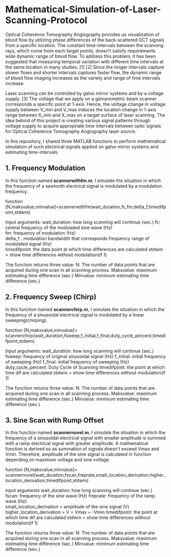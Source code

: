# Mathematical-Simulation-of-Laser-Scanning-Protocol

Optical Coherence Tomography Angiography provides us visualization of blood flow by utilizing phase differences of the back-scattered OCT signals from a specific location. The constant time-intervals between the scanning rays, which come from each target points, doesn’t satisfy requirements wide dynamic range of blood flow. To address this problem, it has been suggested that measuring temporal variation with different time intervals at the same location in many studies. [1] [2] Since the longer intervals capture slower flows and shorter intervals captures faster flow, the dynamic range of blood flow imaging increases as the variety and range of time intervals increase. 

Laser scanning can be controlled by galvo mirror systems and by a voltage supply. [3] The voltage that we apply on a galvanometric beam scanner corresponds a specific point at 1-axis. Hence, the voltage change in voltage supply between V_min and V_max induces the location change in 1-axis range between X_min and X_max on a target surface of laser scanning. The idea behind of this project is creating various signal patterns through voltage supply to acquire appropriate time intervals between optic signals for Optical Coherence Tomography Angiography laser source. 

In this repository, I shared three MATLAB functions to perform mathematical simulation of such electrical signals applied on galvo mirror systems and estimating time-intervals.

## 1. Frequency Modulation
In this function named **scannerwithfm.m**, I simulate the situation in which the frequency of a sawtooth electrical signal is modulated by a modulation frequency. 

function [N,maksvalue,minvalue]=scannerwithfm(wait_duration,fc,fm,delta_f,timedifpoint,stdwm)

Input arguments:
wait_duration: how long scanning will continue (sec.)
fc: central frequency of the modulated sine wave (Hz)                 
fm: frequency of modulation (Hz)                 
delta_f : modulation bandwidth that corresponds frequency range of modulated signal (Hz)                  
timedifpoint: the data point at which time differences are calculated 
stdwm = show time differences without modulation(if 1) 

The function returns three value:
N: The number of data points that are acquired during one scan in all scanning process.
Maksvalue: maximum estimating time difference (sec.)
Minvalue: minimum estimating time difference (sec.)

## 2. Frequency Sweep (Chirp)
In this function named **scannerchirp.m**, I simulate the situation in which the frequency of a sinusoidal electrical signal is modulated by a linear sweeping(chirping).  

function [N,maksvalue,minvalue]= scannerchirp(wait_duration,fsweep,f_initial,f_final,duty_cycle_percent,timedifpoint,stdwm)

Input arguments:
wait_duration: how long scanning will continue (sec.)
fsweep: frequency of original sinusoidal signal (Hz)
f_initial: initial frequency of sweeping (Hz)
f_final: initial frequency of sweeping (Hz)  
duty_cycle_percent:  Duty Cycle of Scanning
timedifpoint: the point at which time dif are calculated
stdwm = show time differences without modulation(if 1)      

The function returns three value:
N: The number of data points that are acquired during one scan in all scanning process.
Maksvalue: maximum estimating time difference (sec.)
Minvalue: minimum estimating time difference (sec.)

## 3. Sine Scan with Rump Offset
In this function named **scannernovel.m**, I simulate the situation in which the frequency of a sinusoidal electrical signal with smaller amplitude is summed with a ramp electrical signal with greater amplitude. A mathematical function is derived so as summation of signals doesn't exceed Vmax and Vmin. Therefore, amplitude of the sine signal is calculated in function depending on maximum voltage and sine voltage.

function [N,maksvalue,minvalue]= scannernovel(wait_duration,fscan,freprate,small_location_derivation,higher_location_derivation,timedifpoint,stdwm)

input arguments
wait_duration: how long scanning will continue (sec.)       
fscan: frequency of the sine wave (Hz)
freprate: frequency of the ramp wave (Hz)       
small_location_derivation = amplitude of the sine signal (V)
higher_location_derivation = V = Vmax = -Vmin
timedifpoint: the point at which time dif are calculated 
stdwm = show time differences without modulation(if 1)  

The function returns three value:
N: The number of data points that are acquired during one scan in all scanning process.
Maksvalue: maximum estimating time difference (sec.)
Minvalue: minimum estimating time difference (sec.)






